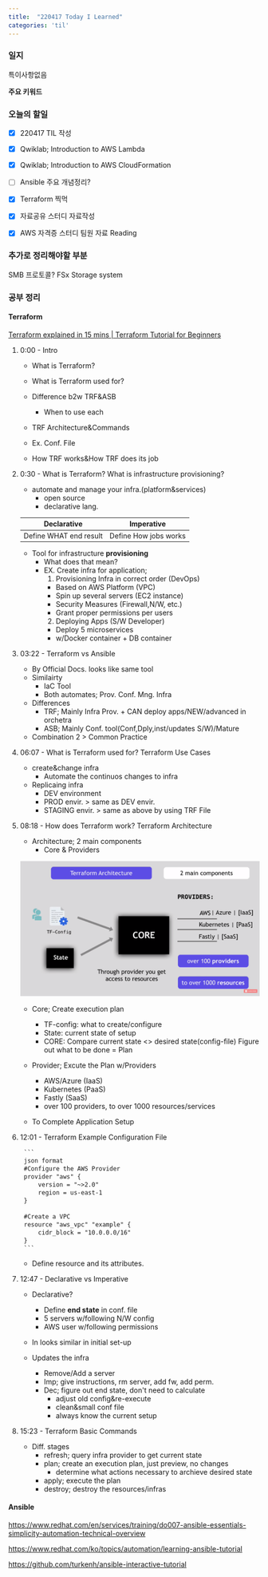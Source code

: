```yaml
---
title:  "220417 Today I Learned"
categories: 'til'
---
```

<!-- 
![aas](/assets/til/220328til1.png)

<img src="/assets/til/220328til1.png" width="100%" height="100%"> -->



### 일지

특이사항없음

**주요 키워드**


### 오늘의 할일

- [x] 220417 TIL 작성
- [x] Qwiklab; Introduction to AWS Lambda 
- [x] Qwiklab; Introduction to AWS CloudFormation
- [ ] Ansible 주요 개념정리?
- [x] Terraform 찍먹
- [x] 자료공유 스터디 자료작성
- [x] AWS 자격증 스터디 팀원 자료 Reading


### 추가로 정리해야할 부분

SMB 프로토콜?
FSx Storage system

### 공부 정리

#### Terraform

[Terraform explained in 15 mins | Terraform Tutorial for Beginners](https://youtu.be/l5k1ai_GBDE)

1. 0:00 - Intro

    - What is Terraform?
    - What is Terraform used for?
    - Difference b2w TRF&ASB
        - When to use each
    - TRF Architecture&Commands
    - Ex. Conf. File

    - How TRF works&How TRF does its job
    
2. 0:30 - What is Terraform? What is infrastructure provisioning?

    - automate and manage your infra.(platform&services)
        - open source
        - declarative lang.

    |Declarative|Imperative|    
    |:---:|:---:|
    |Define WHAT end result|Define How jobs works|

    - Tool for infrastructure **provisioning**
        - What does that mean? 
	    - EX. Create infra for application;
            1. Provisioning Infra in correct order (DevOps)
		    - Based on AWS Platform (VPC)
            - Spin up several servers (EC2 instance)
            - Security Measures (Firewall,N/W, etc.)
            - Grant proper permissions per users
            2. Deploying Apps (S/W Developer)
            - Deploy 5 microservices
            - w/Docker container + DB container

3. 03:22 - Terraform vs Ansible

    - By Official Docs. looks like same tool
    - Similairty
        - IaC Tool
        - Both automates; Prov. Conf. Mng. Infra
    - Differences
        - TRF; Mainly Infra Prov. + CAN deploy apps/NEW/advanced in orchetra
        - ASB; Mainly Conf. tool(Conf,Dply,inst/updates S/W)/Mature
    - Combination 2 > Common Practice

4. 06:07 - What is Terraform used for? Terraform Use Cases

    - create&change infra
        - Automate the continuos changes to infra
    - Replicaing infra
        - DEV environment
        - PROD envir. > same as DEV envir.
        - STAGING envir. > same as above by using TRF File

5. 08:18 - How does Terraform work? Terraform Architecture

    - Architecture; 2 main components
        - Core & Providers

    ![trf](/assets/images/trf.png)

    - Core; Create execution plan
        - TF-config: what to create/configure   
        - State: current state of setup
        - CORE: Compare current state <> desired state(config-file)
                Figure out what to be done = Plan

    - Provider; Excute the Plan w/Providers
        - AWS/Azure (IaaS)
        - Kubernetes (PaaS)
        - Fastly (SaaS)
        - over 100 providers, to over 1000 resources/services

    - To Complete Application Setup



6. 12:01 - Terraform Example Configuration File

        ```
        json format
        #Configure the AWS Provider
        provider "aws" {
            version = "~>2.0"
            region = us-east-1
        }

        #Create a VPC
        resource "aws_vpc" "example" {
            cidr_block = "10.0.0.0/16"
        }
        ```
    - Define resource and its attributes.

7. 12:47 - Declarative vs Imperative

    - Declarative?
        - Define **end state** in conf. file
        - 5 servers w/following N/W config
        - AWS user w/following permissions
    - In looks similar in initial set-up

    - Updates the infra
        - Remove/Add a server
        - Imp; give instructions, rm server, add fw, add perm.
        - Dec; figure out end state, don't need to calculate
            - adjust old config&re-execute
            - clean&small conf file
            - always know the current setup 

8. 15:23 - Terraform Basic Commands

    - Diff. stages
        - refresh; query infra provider to get current state
        - plan; create an execution plan, just preview, no changes
            - determine what actions necessary to archieve desired state
        - apply; execute the plan
        - destroy; destroy the resources/infras

#### Ansible

https://www.redhat.com/en/services/training/do007-ansible-essentials-simplicity-automation-technical-overview

https://www.redhat.com/ko/topics/automation/learning-ansible-tutorial

https://github.com/turkenh/ansible-interactive-tutorial